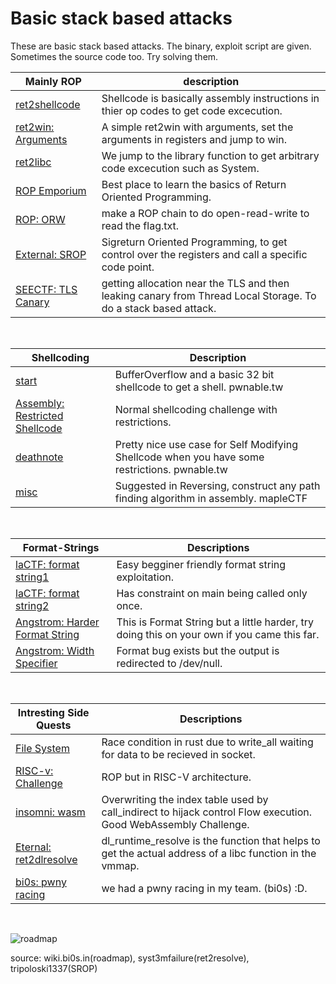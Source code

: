 # Basic stack based attacks

These are basic stack based attacks. The binary, exploit script are given. Sometimes the source code too. Try solving them.

| Mainly ROP | description |
| --- | --- |
| [ret2shellcode](https://tourpran.github.io/pwn-training/2021/05/09/simple-ret2shellcode-training1.html)| Shellcode is basically assembly instructions in thier op codes to get code excecution. |
| [ret2win: Arguments](./argument-win/) | A simple ret2win with arguments, set the arguments in registers and jump to win. |
| [ret2libc](https://tourpran.github.io/pwn-training/2021/05/24/return2libcpwntrain.html)| We jump to the library function to get arbitrary code excecution such as System. | 
| [ROP Emporium](https://ropemporium.com/) | Best place to learn the basics of Return Oriented Programming. |
| [ROP: ORW](./open_read_write/) | make a ROP chain to do open-read-write to read the flag.txt. |
| [External: SROP](https://tripoloski1337.github.io/ctf/2020/01/26/SigReturn-Oriented-Programming.html)| Sigreturn Oriented Programming, to get control over the registers and call a specific code point. |
| [SEECTF: TLS Canary](./mmap-note/) | getting allocation near the TLS and then leaking canary from Thread Local Storage. To do a stack based attack. |

<br>

| Shellcoding | Description |
| --- | --- |
| [start](./../pwnable.tw/start/) | BufferOverflow and a basic 32 bit shellcode to get a shell. pwnable.tw|
| [Assembly: Restricted Shellcode](./restrictive_shellcode/) | Normal shellcoding challenge with restrictions. |
| [deathnote](./../pwnable.tw/deathnote/) | Pretty nice use case for Self Modifying Shellcode when you have some restrictions. pwnable.tw|
| [misc](./../Reversing_fundamentals/assembly-challs/fun-assembly-challenge/)| Suggested in Reversing, construct any path finding algorithm in assembly. mapleCTF |

<br>

| Format-Strings | Descriptions |
| --- | --- |
| [laCTF: format string1](./../ctf/lactf/ret2relro/)| Easy begginer friendly format string exploitation. |
| [laCTF: format string2](./../ctf/lactf/rickroll/)| Has constraint on main being called only once. |
| [Angstrom: Harder Format String](./../ctf/angstrom/slack/)| This is Format String but a little harder, try doing this on your own if you came this far. |
| [Angstrom: Width Specifier](./../ctf/angstrom/noleek/)| Format bug exists but the output is redirected to /dev/null. |

<br>

| Intresting Side Quests| Descriptions |
| --- | --- |
| [File System](./../ctf/ugra/rust_stuff/) | Race condition in rust due to write_all waiting for data to be recieved in socket. |
| [RISC-v: Challenge](./smashbaby-riscv/) | ROP but in RISC-V architecture. |
| [insomni: wasm](./../ctf/insomni/)| Overwriting the index table used by call_indirect to hijack control Flow execution. Good WebAssembly Challenge. | 
| [Eternal: ret2dlresolve](https://syst3mfailure.io/ret2dl_resolve/)| dl_runtime_resolve is the function that helps to get the actual address of a libc function in the vmmap.|
| [bi0s: pwny racing](./pwnyracing_stack/) | we had a pwny racing in my team. (bi0s) :D. |

<br>

![roadmap](https://wiki.bi0s.in/pwning/img/pwn.png)

source: wiki.bi0s.in(roadmap), syst3mfailure(ret2resolve), tripoloski1337(SROP)